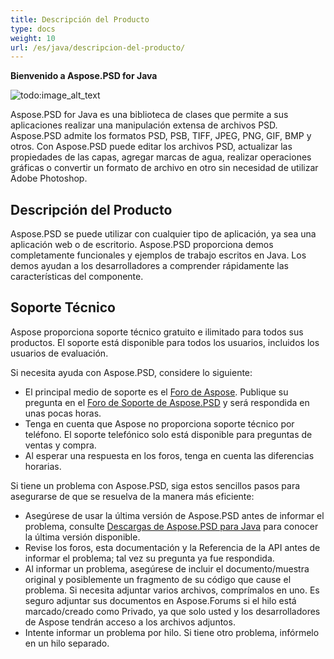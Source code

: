 ```yaml
---
title: Descripción del Producto
type: docs
weight: 10
url: /es/java/descripcion-del-producto/
---
```


**Bienvenido a Aspose.PSD for Java**

![todo:image_alt_text](product-description_1)

Aspose.PSD for Java es una biblioteca de clases que permite a sus aplicaciones realizar una manipulación extensa de archivos PSD. Aspose.PSD admite los formatos PSD, PSB, TIFF, JPEG, PNG, GIF, BMP y otros. Con Aspose.PSD puede editar los archivos PSD, actualizar las propiedades de las capas, agregar marcas de agua, realizar operaciones gráficas o convertir un formato de archivo en otro sin necesidad de utilizar Adobe Photoshop.

## **Descripción del Producto**
Aspose.PSD se puede utilizar con cualquier tipo de aplicación, ya sea una aplicación web o de escritorio. Aspose.PSD proporciona demos completamente funcionales y ejemplos de trabajo escritos en Java. Los demos ayudan a los desarrolladores a comprender rápidamente las características del componente.

## **Soporte Técnico**
Aspose proporciona soporte técnico gratuito e ilimitado para todos sus productos. El soporte está disponible para todos los usuarios, incluidos los usuarios de evaluación.

Si necesita ayuda con Aspose.PSD, considere lo siguiente:

- El principal medio de soporte es el [Foro de Aspose](https://forum.aspose.com/). Publique su pregunta en el [Foro de Soporte de Aspose.PSD](https://forum.aspose.com/c/psd) y será respondida en unas pocas horas.
- Tenga en cuenta que Aspose no proporciona soporte técnico por teléfono. El soporte telefónico solo está disponible para preguntas de ventas y compra.
- Al esperar una respuesta en los foros, tenga en cuenta las diferencias horarias.

Si tiene un problema con Aspose.PSD, siga estos sencillos pasos para asegurarse de que se resuelva de la manera más eficiente:

- Asegúrese de usar la última versión de Aspose.PSD antes de informar el problema, consulte [Descargas de Aspose.PSD para Java](https://releases.aspose.com/java/repo/com/aspose/aspose-psd/) para conocer la última versión disponible.
- Revise los foros, esta documentación y la Referencia de la API antes de informar el problema; tal vez su pregunta ya fue respondida.
- Al informar un problema, asegúrese de incluir el documento/muestra original y posiblemente un fragmento de su código que cause el problema. Si necesita adjuntar varios archivos, comprímalos en uno. Es seguro adjuntar sus documentos en Aspose.Forums si el hilo está marcado/creado como Privado, ya que solo usted y los desarrolladores de Aspose tendrán acceso a los archivos adjuntos.
- Intente informar un problema por hilo. Si tiene otro problema, infórmelo en un hilo separado.
